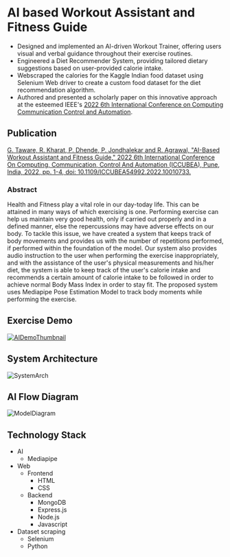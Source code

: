 # AI based Workout Assistant and Fitness Guide 
- Designed and implemented an AI-driven Workout Trainer, offering users visual and verbal guidance throughout their exercise routines.
- Engineered a Diet Recommender System, providing tailored dietary suggestions based on user-provided calorie intake.
- Webscraped the calories for the Kaggle Indian food dataset using Selenium Web driver to create a custom food dataset for the diet recommendation algorithm.
- Authored and presented a scholarly paper on this innovative approach at the esteemed IEEE's [2022 6th International Conference on Computing Communication Control and Automation](https://ieeexplore.ieee.org/xpl/conhome/10010701/proceeding).

## Publication
[G. Taware, R. Kharat, P. Dhende, P. Jondhalekar and R. Agrawal, "AI-Based Workout Assistant and Fitness Guide," 2022 6th International Conference On Computing, Communication, Control And Automation (ICCUBEA), Pune, India, 2022, pp. 1-4, doi: 10.1109/ICCUBEA54992.2022.10010733.](https://ieeexplore.ieee.org/stamp/stamp.jsp?tp=&arnumber=10010733&isnumber=10010578) <br>

### Abstract
Health and Fitness play a vital role in our day-today life. This can be attained in many ways of which exercising is one. Performing exercise can help us maintain very good health, only if carried out properly and in a defined manner, else the repercussions may have adverse effects on our body. To tackle this issue, we have created a system that keeps track of body movements and provides us with the number of repetitions performed, if performed within the foundation of the model. Our system also provides audio instruction to the user when performing the exercise inappropriately, and with the assistance of the user's physical measurements and his/her diet, the system is able to keep track of the user's calorie intake and recommends a certain amount of calorie intake to be followed in order to achieve normal Body Mass Index in order to stay fit. The proposed system uses Mediapipe Pose Estimation Model to track body moments while performing the exercise.

## Exercise Demo
[![AIDemoThumbnail](https://github.com/pratik-dhende/AI-based-Workout-Assistant-and-Fitness-Guide/assets/55596801/76bbe806-cba6-4ff2-a131-66157009e229)
](https://drive.google.com/file/d/1J77vCVQhIf_lbtJIoWQAJPo1FrlUWUwd/view?usp=sharing)

## System Architecture
![SystemArch](https://github.com/pratik-dhende/AI-based-Workout-Assistant-and-Fitness-Guide/assets/55596801/d6df9e89-204b-402b-8945-9762fe26dac6)

## AI Flow Diagram
![ModelDiagram](https://github.com/pratik-dhende/AI-based-Workout-Assistant-and-Fitness-Guide/assets/55596801/c1b0912f-993f-481a-a62f-f412faed33df)

## Technology Stack
- AI
  - Mediapipe 
- Web
  - Frontend
    - HTML
    - CSS
  - Backend
    - MongoDB
    - Express.js
    - Node.js
    - Javascript
- Dataset scraping
  - Selenium
  - Python



